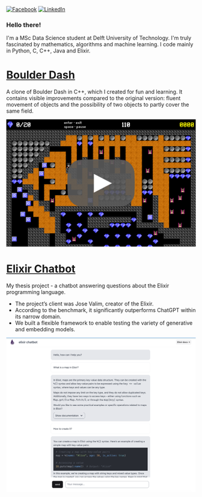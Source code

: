 [![Facebook](https://img.shields.io/badge/Facebook-%231877F2.svg?style=for-the-badge&logo=Facebook&logoColor=white)](https://www.facebook.com/profile.php?id=100005805667082)
[![LinkedIn](https://img.shields.io/badge/linkedin-%230077B5.svg?style=for-the-badge&logo=linkedin&logoColor=white)](https://www.linkedin.com/in/szymon-go%C5%82%C4%99biowski-030115204/)

### Hello there!
I'm a MSc Data Science student at Delft University of Technology. I'm truly fascinated by mathematics, algorithms and machine learning. I code mainly in Python, C, C++, Java and Elixir.

# [Boulder Dash](https://github.com/sgol13/boulder-dash)

A clone of Boulder Dash in C++, which I created for fun and learning. It contains visible improvements compared to the original version: fluent movement of objects and the possibility of two objects to partly cover the same field.

<a href="https://www.youtube.com/watch?v=LvDFsZE7p5g">
         <img alt="Boulder Dash video" src="boulder_dash.png" width=800">
</a>

# [Elixir Chatbot](https://github.com/sgol13/elixir-chatbot)

My thesis project - a chatbot answering questions about the Elixir programming language. 
- The project’s client was Jose Valim, creator of the Elixir.
- According to the benchmark, it significantly outperforms ChatGPT within its narrow domain.
- We built a flexible framework to enable testing the variety of generative and embedding models.

<a href="elixir_chatbot.png">
         <img alt="Boulder Dash video" src="elixir_chatbot.png" width=800">
</a>

</br>
</br>
